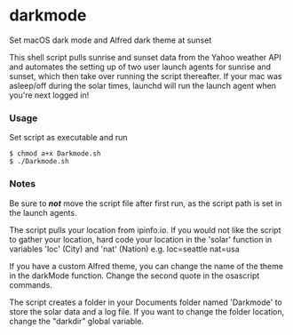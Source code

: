 # darkmode

Set macOS dark mode and Alfred dark theme at sunset

This shell script pulls sunrise and sunset data from the Yahoo weather API and automates the setting up of two user launch agents for sunrise and sunset, which then take over running the script thereafter. If your mac was asleep/off during the solar times, launchd will run the launch agent when you're next logged in!

### Usage

Set script as executable and run
```
$ chmod a+x Darkmode.sh
$ ./Darkmode.sh
```
 
### Notes

Be sure to **_not_** move the script file after first run, as the script path is set in the launch agents.

The script pulls your location from ipinfo.io. If you would not like the script to gather your location, hard code your location in the 'solar' function in variables 'loc' (City) and 'nat' (Nation) e.g. loc=seattle nat=usa

If you have a custom Alfred theme, you can change the name of the theme in the darkMode function. Change the second quote in the osascript commands.

The script creates a folder in your Documents folder named 'Darkmode' to store the solar data and a log file. If you want to change the folder location, change the "darkdir" global variable.
